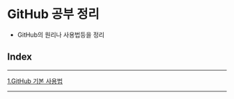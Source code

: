 # GitHub 공부 정리

- GitHub의 원리나 사용법등을 정리

## Index

---

[1.GitHub 기본 사용법](/GitHub/Git%EC%82%AC%EC%9A%A9%EB%B2%95/%08github_%EA%B8%B0%EB%B3%B8_%EC%82%AC%EC%9A%A9%EB%B2%95.md)

---
